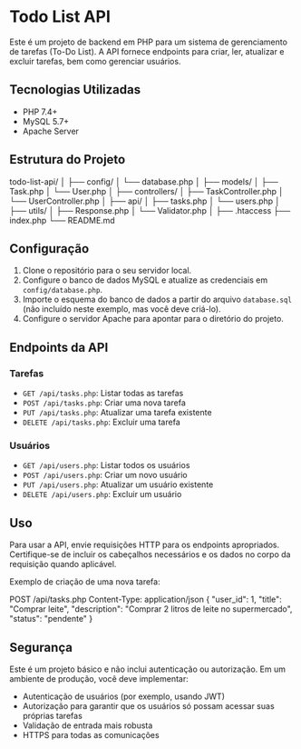 # Todo List API

Este é um projeto de backend em PHP para um sistema de gerenciamento de tarefas (To-Do List). A API fornece endpoints para criar, ler, atualizar e excluir tarefas, bem como gerenciar usuários.

## Tecnologias Utilizadas

- PHP 7.4+
- MySQL 5.7+
- Apache Server

## Estrutura do Projeto

todo-list-api/
│
├── config/
│ └── database.php
│
├── models/
│ ├── Task.php
│ └── User.php
│
├── controllers/
│ ├── TaskController.php
│ └── UserController.php
│
├── api/
│ ├── tasks.php
│ └── users.php
│
├── utils/
│ ├── Response.php
│ └── Validator.php
│
├── .htaccess
├── index.php
└── README.md


## Configuração

1. Clone o repositório para o seu servidor local.
2. Configure o banco de dados MySQL e atualize as credenciais em `config/database.php`.
3. Importe o esquema do banco de dados a partir do arquivo `database.sql` (não incluído neste exemplo, mas você deve criá-lo).
4. Configure o servidor Apache para apontar para o diretório do projeto.

## Endpoints da API

### Tarefas

- `GET /api/tasks.php`: Listar todas as tarefas
- `POST /api/tasks.php`: Criar uma nova tarefa
- `PUT /api/tasks.php`: Atualizar uma tarefa existente
- `DELETE /api/tasks.php`: Excluir uma tarefa

### Usuários

- `GET /api/users.php`: Listar todos os usuários
- `POST /api/users.php`: Criar um novo usuário
- `PUT /api/users.php`: Atualizar um usuário existente
- `DELETE /api/users.php`: Excluir um usuário

## Uso

Para usar a API, envie requisições HTTP para os endpoints apropriados. Certifique-se de incluir os cabeçalhos necessários e os dados no corpo da requisição quando aplicável.

Exemplo de criação de uma nova tarefa:

POST /api/tasks.php
Content-Type: application/json
{
"user_id": 1,
"title": "Comprar leite",
"description": "Comprar 2 litros de leite no supermercado",
"status": "pendente"
}


## Segurança

Este é um projeto básico e não inclui autenticação ou autorização. Em um ambiente de produção, você deve implementar:

- Autenticação de usuários (por exemplo, usando JWT)
- Autorização para garantir que os usuários só possam acessar suas próprias tarefas
- Validação de entrada mais robusta
- HTTPS para todas as comunicações
